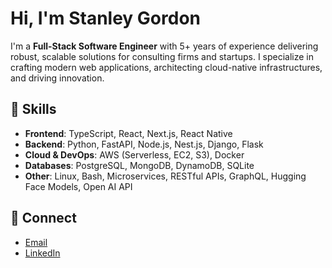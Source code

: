 # Hi, I'm Stanley Gordon

I'm a **Full-Stack Software Engineer** with 5+ years of experience delivering robust, scalable solutions for consulting firms and startups. I specialize in crafting modern web applications, architecting cloud-native infrastructures, and driving innovation.

## 🧪 Skills
- **Frontend**: TypeScript, React, Next.js, React Native
- **Backend**: Python, FastAPI, Node.js, Nest.js, Django, Flask
- **Cloud & DevOps**: AWS (Serverless, EC2, S3), Docker
- **Databases**: PostgreSQL, MongoDB, DynamoDB, SQLite 
- **Other**: Linux, Bash, Microservices, RESTful APIs, GraphQL, Hugging Face Models, Open AI API

## 📡 Connect
- [Email](mailto:stanleyeugenegordon@gmail.com)
- [LinkedIn](https://www.linkedin.com/in/stanley-gordon-43258520a/)
